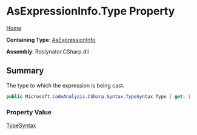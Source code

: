 # AsExpressionInfo\.Type Property

[Home](../../../../../README.md)

**Containing Type**: [AsExpressionInfo](../README.md)

**Assembly**: Roslynator\.CSharp\.dll

## Summary

The type to which the expression is being cast\.

```csharp
public Microsoft.CodeAnalysis.CSharp.Syntax.TypeSyntax Type { get; }
```

### Property Value

[TypeSyntax](https://docs.microsoft.com/en-us/dotnet/api/microsoft.codeanalysis.csharp.syntax.typesyntax)

